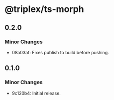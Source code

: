 # @triplex/ts-morph

## 0.2.0

### Minor Changes

- 08a03af: Fixes publish to build before pushing.

## 0.1.0

### Minor Changes

- 9c120b4: Initial release.
